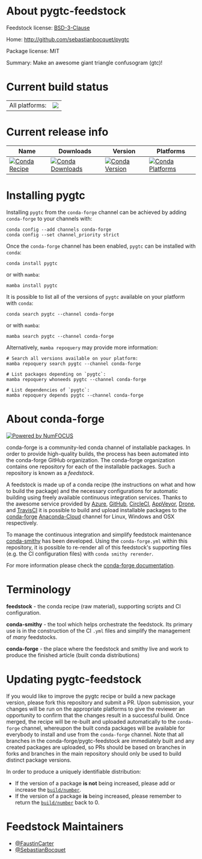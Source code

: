 About pygtc-feedstock
=====================

Feedstock license: [BSD-3-Clause](https://github.com/conda-forge/pygtc-feedstock/blob/main/LICENSE.txt)

Home: http://github.com/sebastianbocquet/pygtc

Package license: MIT

Summary: Make an awesome giant triangle confusogram (gtc)!

Current build status
====================


<table><tr><td>All platforms:</td>
    <td>
      <a href="https://dev.azure.com/conda-forge/feedstock-builds/_build/latest?definitionId=11579&branchName=main">
        <img src="https://dev.azure.com/conda-forge/feedstock-builds/_apis/build/status/pygtc-feedstock?branchName=main">
      </a>
    </td>
  </tr>
</table>

Current release info
====================

| Name | Downloads | Version | Platforms |
| --- | --- | --- | --- |
| [![Conda Recipe](https://img.shields.io/badge/recipe-pygtc-green.svg)](https://anaconda.org/conda-forge/pygtc) | [![Conda Downloads](https://img.shields.io/conda/dn/conda-forge/pygtc.svg)](https://anaconda.org/conda-forge/pygtc) | [![Conda Version](https://img.shields.io/conda/vn/conda-forge/pygtc.svg)](https://anaconda.org/conda-forge/pygtc) | [![Conda Platforms](https://img.shields.io/conda/pn/conda-forge/pygtc.svg)](https://anaconda.org/conda-forge/pygtc) |

Installing pygtc
================

Installing `pygtc` from the `conda-forge` channel can be achieved by adding `conda-forge` to your channels with:

```
conda config --add channels conda-forge
conda config --set channel_priority strict
```

Once the `conda-forge` channel has been enabled, `pygtc` can be installed with `conda`:

```
conda install pygtc
```

or with `mamba`:

```
mamba install pygtc
```

It is possible to list all of the versions of `pygtc` available on your platform with `conda`:

```
conda search pygtc --channel conda-forge
```

or with `mamba`:

```
mamba search pygtc --channel conda-forge
```

Alternatively, `mamba repoquery` may provide more information:

```
# Search all versions available on your platform:
mamba repoquery search pygtc --channel conda-forge

# List packages depending on `pygtc`:
mamba repoquery whoneeds pygtc --channel conda-forge

# List dependencies of `pygtc`:
mamba repoquery depends pygtc --channel conda-forge
```


About conda-forge
=================

[![Powered by
NumFOCUS](https://img.shields.io/badge/powered%20by-NumFOCUS-orange.svg?style=flat&colorA=E1523D&colorB=007D8A)](https://numfocus.org)

conda-forge is a community-led conda channel of installable packages.
In order to provide high-quality builds, the process has been automated into the
conda-forge GitHub organization. The conda-forge organization contains one repository
for each of the installable packages. Such a repository is known as a *feedstock*.

A feedstock is made up of a conda recipe (the instructions on what and how to build
the package) and the necessary configurations for automatic building using freely
available continuous integration services. Thanks to the awesome service provided by
[Azure](https://azure.microsoft.com/en-us/services/devops/), [GitHub](https://github.com/),
[CircleCI](https://circleci.com/), [AppVeyor](https://www.appveyor.com/),
[Drone](https://cloud.drone.io/welcome), and [TravisCI](https://travis-ci.com/)
it is possible to build and upload installable packages to the
[conda-forge](https://anaconda.org/conda-forge) [Anaconda-Cloud](https://anaconda.org/)
channel for Linux, Windows and OSX respectively.

To manage the continuous integration and simplify feedstock maintenance
[conda-smithy](https://github.com/conda-forge/conda-smithy) has been developed.
Using the ``conda-forge.yml`` within this repository, it is possible to re-render all of
this feedstock's supporting files (e.g. the CI configuration files) with ``conda smithy rerender``.

For more information please check the [conda-forge documentation](https://conda-forge.org/docs/).

Terminology
===========

**feedstock** - the conda recipe (raw material), supporting scripts and CI configuration.

**conda-smithy** - the tool which helps orchestrate the feedstock.
                   Its primary use is in the construction of the CI ``.yml`` files
                   and simplify the management of *many* feedstocks.

**conda-forge** - the place where the feedstock and smithy live and work to
                  produce the finished article (built conda distributions)


Updating pygtc-feedstock
========================

If you would like to improve the pygtc recipe or build a new
package version, please fork this repository and submit a PR. Upon submission,
your changes will be run on the appropriate platforms to give the reviewer an
opportunity to confirm that the changes result in a successful build. Once
merged, the recipe will be re-built and uploaded automatically to the
`conda-forge` channel, whereupon the built conda packages will be available for
everybody to install and use from the `conda-forge` channel.
Note that all branches in the conda-forge/pygtc-feedstock are
immediately built and any created packages are uploaded, so PRs should be based
on branches in forks and branches in the main repository should only be used to
build distinct package versions.

In order to produce a uniquely identifiable distribution:
 * If the version of a package **is not** being increased, please add or increase
   the [``build/number``](https://docs.conda.io/projects/conda-build/en/latest/resources/define-metadata.html#build-number-and-string).
 * If the version of a package **is** being increased, please remember to return
   the [``build/number``](https://docs.conda.io/projects/conda-build/en/latest/resources/define-metadata.html#build-number-and-string)
   back to 0.

Feedstock Maintainers
=====================

* [@FaustinCarter](https://github.com/FaustinCarter/)
* [@SebastianBocquet](https://github.com/SebastianBocquet/)

